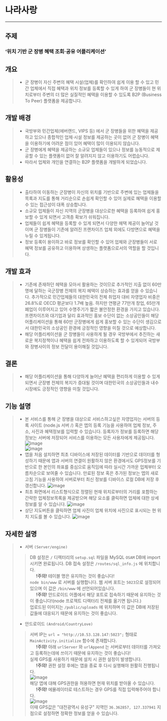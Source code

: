 # **나라사랑**
- - - 

## **주제**
### ‘위치 기반 군 장병 혜택 조회·공유 어플리케이션’



## **개요**

> - 군 장병이 자신 주변의 혜택 시설(업체)를 확인하여 쉽게 이용 할 수 있고 민간 업체에서 직접 혜택과 위치 정보를 등록할 수 있게 하여 군 장병들이 현 위치로부터 주변의 더 많은 실질적인 혜택을 이용할 수 있도록 B2P (Business To Peer) 플랫폼을 제공합니다.


## **개발 배경**

> - 국방부와 민간업체(에버랜드, VIPS 등) 에서 군 장병들을 위한 혜택을 제공하고 있으나 종합적인 업체·시설 정보를 제공하는 곳이 없어 군 장병이 혜택을 이용하기에 어려운 점이 있어 혜택이 많이 이용되지 않습니다.
> - 군 장병에게 혜택을 제공하는 소규모 업체들이 있으나 정보를 능동적으로 제공할 수 있는 플랫폼이 없어 잘 알려지지 않고 이용하기도 어렵습니다.
> - 따라서 업체와 개인을 연결하는 B2P 플랫폼을 개발하게 되었습니다.


## **활용성**

> - 출타하여 이동하는 군장병이 자신의 위치를 기반으로 주변에 있는 업체들을 목록과 지도를 통해 거리순으로 손쉽게 확인할 수 있어 실제로 혜택을 이용할 수 있는 접근성이 대폭 상승합니다.
> - 소규모 업체들이 자신 지역의 군장병을 대상으로한 혜택을 등록하여 쉽게 홍보할 수 있게 되면서 고객층 확보가 쉬워집니다.
> - 업체들이 쉽게 혜택을 등록할 수 있게 되면서 다양한 헤택 제공이 늘어날 것이며 군 장병들이 기존에 알려진 프랜차이즈 업체 외에도 다방면으로 혜택을 누릴 수 있게됩니다.
> - 정보 등록이 용이하고 바로 정보를 확인할 수 있어 업체와 군장병들이 서로 혜택 정보를 공유하고 이용하며 상생하는 플랫폼으로서의 역할을 할 것입니다.


## **개발 효과**

> - 기존에 존재하던 헤택을 모아서 활용하는 것이므로 추가적인 지출 없이 60만명에 달하는 국군장병 전체의 복지 헤택이 상승하는 효과를 얻을 수 있습니다. 추가적으로 민간업체들의 대한민국의 전체 취업자 대비 자영업자 비중은 26.8%로 OECD 평균보다 1.7배 높음. 하지만 연평균 77만개 창업, 65만개 폐업이 이루어지고 있어 수명주기가 짧은 불안정한 환경을 가지고 있습니다. 프랜차이즈와 대기업과 달리 효과적인 홍보 수단이 없는 소상공인들이 해당 어플리케이션을 통해 60만 군장병에게 쉽게 홍보할 수 있는 수단이 생김으로서 대한민국의 소상공인 환경에 긍정적인 영향을 미칠 것으로 예상합니다.
> - 해당 어플리케이션을 군 장병들이 사용하게 될 경우 국방부에서 추진하는 새로운 복지정책이나 혜택을 쉽게 전파하고 이용하도록 할 수 있게되어 국방부와 장병사이의 정보 전달이 용이해질 것입니다.


## **결론**

> - 해당 어플리케이션을 통해 다양하게 늘어난 혜택을 편리하게 이용할 수 있게 되면서 군장병 전체의 복지가 증대될 것이며 대한민국의 소상공인들과 내수시장에도 긍정적인 영향을 미칠 것입니다.


## **기능 설명**

> - 본 서비스를 통해 군 장병을 대상으로 서비스하고싶은 자영업자는 서버의 등록 사이트 (node.js 서버 /) 혹은 앱의 등록 기능을 사용하여 업체 정보, 주소, 사진과 혜택정보를 입력할 수 있습니다. 등록자가 정보를 등록하면 해당 정보는 서버에 저장되어 서비스를 이용하는 모든 사용자에게 제공됩니다.
![image](./mdimg/append.png)<br>
![image](./mdimg/append_2.png)<br>
> - 앱을 처음 설치하면 최초 디바이스에 저장된 데이터를 기반으로 데이터를 형성하기 때문에 앱과 서버의 연결이 원활하지 않은 환경에서도 GPS정보를 기반으로 한 본인의 좌표를 중심으로 움직임에 따라 실시간 가까운 업체부터 오름차순으로 보여줄 수 있습니다. 만료된 정보 혹은 추가된 정보는 앱의 새로고침 기능을 사용하여 서버로부터 최신 정보를 디바이스 로컬 DB에 저장 후 갱신합니다.
![image](./mdimg/main.png)<br>
> - 최초 화면에서 리스트형식으로 정렬된 현재 위치로부터의 거리를 포함하는 간략한 업체정보목록을 제공받으며 해당 요소를 클릭하면 업체에 대한 상세 정보를 알 수 있습니다.
![image](./mdimg/detail.png)<br>
> - 상단 지도버튼을 클릭하면 업체 사진이 업체 위치에 사진으로 표시되는 현 위치 지도를 볼 수 있습니다.
![image](./mdimg/map.png)



## **자세한 설명**

> - 서버 `(Server/engine)`
> > DB 설정은 `/` 디렉터리의 `setup.sql` 파일을 MySQL `OSAM` DB에 import시키면 완료됩니다.
> > DB 접속 설정은 `/routes/sql_info.js` 에 위치합니다.<br>&nbsp;&nbsp;&nbsp;&nbsp; **!주의!**    테이블 명은 유지하는 것이 좋습니다!<br>
> > `node bin/www` 로 서버를 실행합니다.
> > 웹 서버 포트는 `5023`으로 설정되어있으며 이 값은 `/bin/www` 에 선언되어있습니다. <br>&nbsp;&nbsp;&nbsp;&nbsp; **!주의!** 안드로이드 어플에서 해당 포트로 접속하기 때문에 유지하는 것이 좋습니다!(node 프로젝트 디렉터리 전체를 옮기면 됩니다.)<br>
> > 업로드된 이미지는 `/public/uploads` 에 위치하며 이 값은 DB에 저장된 값들에 대응되기 때문에 유지하는 것이 좋습니다.
> - 안드로이드 `(Android/CountryLove)`
> > 서버 IP는 `url = "http://10.53.128.147:5023";` 형태로 `MainActivity.initialize` 함수에 존재합니다.<br>&nbsp;&nbsp;&nbsp;&nbsp; **!주의!**    아래 `urlServer` 와 `urlAppend` 는 서버로부터 데이터를 가져오고 등록하는데에 쓰이기 때문에 유지하는 것이 좋습니다!<br>
> > 실제 GPS를 사용하기 때문에 설치 시 권한 설정이 발생합니다.<br>&nbsp;&nbsp;&nbsp;&nbsp; **!주의!** 권한 설정 후에는 앱을 종료 후 다시 실행해야 원활히 진행됩니다.<br>
![image](./mdimg/permission.png)<br>
> > 해당 앱에 대해 GPS권한을 허용하면 현재 위치를 받아올 수 있습니다.<br>&nbsp;&nbsp;&nbsp;&nbsp; **!주의!** 에뮬레이터로 테스트하는 경우 GPS를 직접 입력해주어야 합니다.<br>
![image](./mdimg/latlng.png)<br>
이때 GPS값은 "대전광역시 유성구" 지역인 `36.362857, 127.337941` 지점으로 설정하면 정확한 정보를 얻을 수 있습니다.

